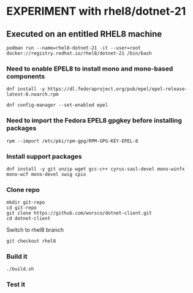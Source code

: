 # EXPERIMENT with rhel8/dotnet-21

## Executed on an entitled RHEL8 machine

```
podman run --name=rhel8-dotnet-21 -it --user=root docker://registry.redhat.io/rhel8/dotnet-21 /bin/bash
```

### Need to enable EPEL8 to install mono and mono-based components

```
dnf install -y https://dl.fedoraproject.org/pub/epel/epel-release-latest-8.noarch.rpm
```

```
dnf config-manager --set-enabled epel
```

### Need to import the Fedora EPEL8 gpgkey before installing packages

```
rpm --import /etc/pki/rpm-gpg/RPM-GPG-KEY-EPEL-8
```

### Install support packages

```
dnf install -y git unzip wget gcc-c++ cyrus-sasl-devel mono-winfx mono-wcf mono-devel swig cpio
```

### Clone repo

```
mkdir git-repo
cd git-repo
git clone https://github.com/worsco/dotnet-client.git
cd dotnet-client
```

Switch to rhel8 branch

```
git checkout rhel8
```

### Build it
```
./build.sh
```

### Test it
